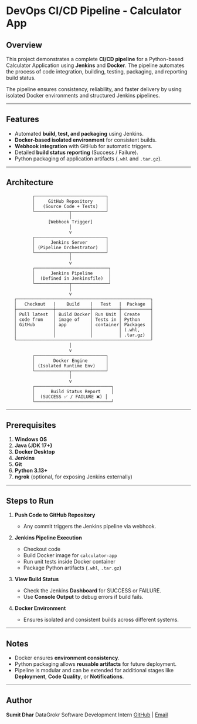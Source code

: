# DevOps CI/CD Pipeline - Calculator App

## Overview
This project demonstrates a complete **CI/CD pipeline** for a Python-based Calculator Application using **Jenkins** and **Docker**. The pipeline automates the process of code integration, building, testing, packaging, and reporting build status.  

The pipeline ensures consistency, reliability, and faster delivery by using isolated Docker environments and structured Jenkins pipelines.

---

## Features
- Automated **build, test, and packaging** using Jenkins.
- **Docker-based isolated environment** for consistent builds.
- **Webhook integration** with GitHub for automatic triggers.
- Detailed **build status reporting** (Success / Failure).
- Python packaging of application artifacts (`.whl` and `.tar.gz`).

---

## Architecture

```text
          ┌───────────────────────────┐
          │     GitHub Repository     │
          │   (Source Code + Tests)   │
          └─────────────┬─────────────┘
                        │
                [Webhook Trigger]
                        │
                        v
          ┌───────────────────────────┐
          │      Jenkins Server       │
          │ (Pipeline Orchestrator)   │
          └─────────────┬─────────────┘
                        │
                        v
          ┌────────────────────────────┐
          │      Jenkins Pipeline      │
          │  (Defined in Jenkinsfile)  │
          └─────────────┬──────────────┘
                        │
                        v
   ┌───────────────────────────────────────────────────┐
   │   Checkout   |    Build    |   Test   |  Package  │
   ├──────────────┼─────────────┼──────────┼───────────┤
   │ Pull latest  │ Build Docker│ Run Unit │ Create    │
   │ code from    │ image of    │ Tests in │ Python    │
   │ GitHub       │ app         │ container│ Packages  │
   │              │             │          │ (.whl,    │
   │              │             │          │ .tar.gz)  │
   └───────────────────────────────────────────────────┘
                        │
                        v
          ┌───────────────────────────┐
          │       Docker Engine       │
          │ (Isolated Runtime Env)    │
          └─────────────┬─────────────┘
                        │
                        v
          ┌─────────────────────────────┐
          │      Build Status Report    │
          │  (SUCCESS ✅ / FAILURE ❌) │
          └─────────────────────────────┘
````

---

## Prerequisites

1. **Windows OS**
2. **Java (JDK 17+)**
3. **Docker Desktop**
4. **Jenkins**
5. **Git**
6. **Python 3.13+**
7. **ngrok** (optional, for exposing Jenkins externally)

---

## Steps to Run

1. **Push Code to GitHub Repository**

   * Any commit triggers the Jenkins pipeline via webhook.

2. **Jenkins Pipeline Execution**

   * Checkout code
   * Build Docker image for `calculator-app`
   * Run unit tests inside Docker container
   * Package Python artifacts (`.whl`, `.tar.gz`)

3. **View Build Status**

   * Check the Jenkins **Dashboard** for SUCCESS or FAILURE.
   * Use **Console Output** to debug errors if build fails.

4. **Docker Environment**

   * Ensures isolated and consistent builds across different systems.

---

## Notes

* Docker ensures **environment consistency**.
* Python packaging allows **reusable artifacts** for future deployment.
* Pipeline is modular and can be extended for additional stages like **Deployment**, **Code Quality**, or **Notifications**.

---

## Author

**Sumit Dhar**
DataGrokr Software Development Intern
[GitHub](https://github.com/dhar-sumit) | [Email](mailto:sumiths.0015@example.com)
